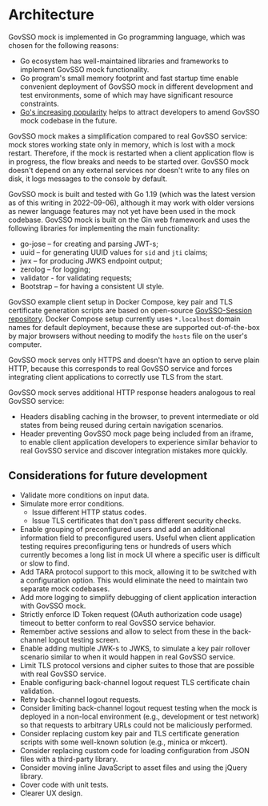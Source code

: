 # Architecture

GovSSO mock is implemented in Go programming language, which was chosen for the following reasons:

* Go ecosystem has well-maintained libraries and frameworks to implement GovSSO mock functionality.
* Go program's small memory footprint and fast startup time enable convenient deployment of GovSSO mock in different
  development and test environments, some of which may have significant resource constraints.
* [Go's increasing popularity](https://survey.stackoverflow.co/2022/#technology-most-popular-technologies) helps to
  attract developers to amend GovSSO mock codebase in the future.

GovSSO mock makes a simplification compared to real GovSSO service: mock stores working state only in memory, which is
lost with a mock restart. Therefore, if the mock is restarted when a client application flow is in progress, the flow
breaks and needs to be started over. GovSSO mock doesn't depend on any external services nor doesn't write to any files
on disk, it logs messages to the console by default.

GovSSO mock is built and tested with Go 1.19 (which was the latest version as of this writing in 2022-09-06), although
it may work with older versions as newer language features may not yet have been used in the mock codebase. GovSSO mock
is built on the Gin web framework and uses the following libraries for implementing the main functionality:

* go-jose – for creating and parsing JWT-s;
* uuid – for generating UUID values for `sid` and `jti` claims;
* jwx – for producing JWKS endpoint output;
* zerolog – for logging;
* validator - for validating requests;
* Bootstrap – for having a consistent UI style.

GovSSO example client setup in Docker Compose, key pair and TLS certificate generation scripts are based on open-source
[GovSSO-Session repository](https://github.com/e-gov/GovSSO-Session). Docker Compose setup currently uses `*.localhost`
domain names for default deployment, because these are supported out-of-the-box by major browsers without needing to
modify the `hosts` file on the user's computer.

GovSSO mock serves only HTTPS and doesn't have an option to serve plain HTTP, because this corresponds to real GovSSO
service and forces integrating client applications to correctly use TLS from the start.

GovSSO mock serves additional HTTP response headers analogous to real GovSSO service:

* Headers disabling caching in the browser, to prevent intermediate or old states from being reused during certain
  navigation scenarios.
* Header preventing GovSSO mock page being included from an iframe, to enable client application developers to
  experience similar behavior to real GovSSO service and discover integration mistakes more quickly.

## Considerations for future development

* Validate more conditions on input data.
* Simulate more error conditions.
    * Issue different HTTP status codes.
    * Issue TLS certificates that don't pass different security checks.
* Enable grouping of preconfigured users and add an additional information field to preconfigured users. Useful when
  client application testing requires preconfiguring tens or hundreds of users which currently becomes a long list in
  mock UI where a specific user is difficult or slow to find.
* Add TARA protocol support to this mock, allowing it to be switched with a configuration option. This would eliminate
  the need to maintain two separate mock codebases.
* Add more logging to simplify debugging of client application interaction with GovSSO mock.
* Strictly enforce ID Token request (OAuth authorization code usage) timeout to better conform to real GovSSO service
  behavior.
* Remember active sessions and allow to select from these in the back-channel logout testing screen.
* Enable adding multiple JWK-s to JWKS, to simulate a key pair rollover scenario similar to when it would happen in real
  GovSSO service.
* Limit TLS protocol versions and cipher suites to those that are possible with real GovSSO service.
* Enable configuring back-channel logout request TLS certificate chain validation.
* Retry back-channel logout requests.
* Consider limiting back-channel logout request testing when the mock is deployed in a non-local environment (e.g.,
  development or test network) so that requests to arbitrary URLs could not be maliciously performed.
* Consider replacing custom key pair and TLS certificate generation scripts with some well-known solution (e.g., minica
  or mkcert).
* Consider replacing custom code for loading configuration from JSON files with a third-party library.
* Consider moving inline JavaScript to asset files and using the jQuery library.
* Cover code with unit tests.
* Clearer UX design.
